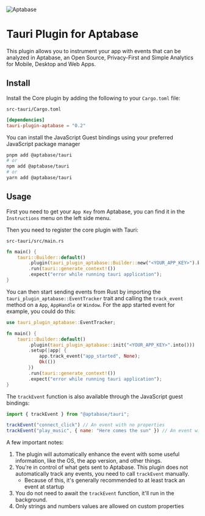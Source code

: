 ![Aptabase](https://aptabase.com/og.png)

# Tauri Plugin for Aptabase

This plugin allows you to instrument your app with events that can be analyzed in Aptabase, an Open Source, Privacy-First and Simple Analytics for Mobile, Desktop and Web Apps.

## Install

Install the Core plugin by adding the following to your `Cargo.toml` file:

`src-tauri/Cargo.toml`

```toml
[dependencies]
tauri-plugin-aptabase = "0.2"
```

You can install the JavaScript Guest bindings using your preferred JavaScript package manager

```bash
pnpm add @aptabase/tauri
# or
npm add @aptabase/tauri
# or
yarn add @aptabase/tauri
```

## Usage

First you need to get your `App Key` from Aptabase, you can find it in the `Instructions` menu on the left side menu.

Then you need to register the core plugin with Tauri:

`src-tauri/src/main.rs`

```rust
fn main() {
    tauri::Builder::default()
        .plugin(tauri_plugin_aptabase::Builder::new("<YOUR_APP_KEY>").build()) // 👈 this is where you enter your App Key
        .run(tauri::generate_context!())
        .expect("error while running tauri application");
}
```

You can then start sending events from Rust by importing the `tauri_plugin_aptabase::EventTracker` trait and calling the `track_event` method on a `App`, `AppHandle` or `Window`. For the app started event for example, you could do this:


```rust
use tauri_plugin_aptabase::EventTracker;

fn main() {
    tauri::Builder::default()
        .plugin(tauri_plugin_aptabase::init("<YOUR_APP_KEY>".into()))
        .setup(|app| {
            app.track_event("app_started", None);
            Ok(())
        })
        .run(tauri::generate_context!())
        .expect("error while running tauri application");
}
```

The `trackEvent` function is also available through the JavaScript guest bindings:

```js
import { trackEvent } from "@aptabase/tauri";

trackEvent("connect_click") // An event with no properties
trackEvent("play_music", { name: "Here comes the sun" }) // An event with a custom property
```

A few important notes:

1. The plugin will automatically enhance the event with some useful information, like the OS, the app version, and other things.
2. You're in control of what gets sent to Aptabase. This plugin does not automatically track any events, you need to call `trackEvent` manually.
    - Because of this, it's generally recommended to at least track an event at startup
3. You do not need to await the `trackEvent` function, it'll run in the background.
3. Only strings and numbers values are allowed on custom properties
